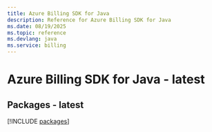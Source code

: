 ```yaml
---
title: Azure Billing SDK for Java
description: Reference for Azure Billing SDK for Java
ms.date: 08/19/2025
ms.topic: reference
ms.devlang: java
ms.service: billing
---
```

# Azure Billing SDK for Java - latest
## Packages - latest
[!INCLUDE [packages](billing-index.md)]